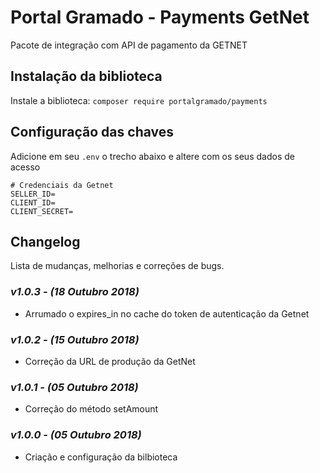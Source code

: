# Portal Gramado - Payments GetNet

Pacote de integração com API de pagamento da GETNET

## Instalação da biblioteca

Instale a biblioteca: `composer require portalgramado/payments`

## Configuração das chaves

Adicione em seu `.env` o trecho abaixo e altere com os seus dados de acesso

```text
# Credenciais da Getnet
SELLER_ID=
CLIENT_ID=
CLIENT_SECRET=
```

## Changelog

Lista de mudanças, melhorias e correções de bugs.

### *v1.0.3 - (18 Outubro 2018)*

- Arrumado o expires_in no cache do token de autenticação da Getnet

### *v1.0.2 - (15 Outubro 2018)*

- Correção da URL de produção da GetNet

### *v1.0.1 - (05 Outubro 2018)*

- Correção do método setAmount

### *v1.0.0 - (05 Outubro 2018)*

- Criação e configuração da bilbioteca